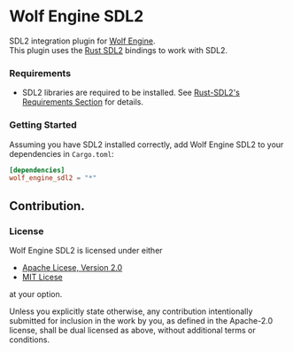 # Wolf Engine SDL2

SDL2 integration plugin for [Wolf Engine](https://github.com/AlexiWolf/wolf_engine).  
This plugin uses the [Rust SDL2](https://github.com/Rust-SDL2/rust-sdl2) bindings to work with SDL2.

### Requirements

- SDL2 libraries are required to be installed.  See 
[Rust-SDL2's Requirements Section](https://github.com/Rust-SDL2/rust-sdl2#requirements) for details.

### Getting Started

Assuming you have SDL2 installed correctly, add Wolf Engine SDL2 to your dependencies in `Cargo.toml`:

```TOML
[dependencies]
wolf_engine_sdl2 = "*"
```

## Contribution.

### License

Wolf Engine SDL2 is licensed under either

- [Apache Licese, Version 2.0](LICENSE-APACHE)
- [MIT Licese](LICENSE-MIT)

at your option.

Unless you explicitly state otherwise, any contribution intentionally submitted for inclusion in the work by you, as 
defined in the Apache-2.0 license, shall be dual licensed as above, without additional terms or conditions.

